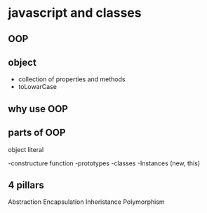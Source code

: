 # javascript and classes

## OOP

## object
- collection of properties and methods
- toLowarCase

## why use OOP

## parts of OOP
object literal

-constructure function
-prototypes
-classes
-Instances (new, this)

## 4 pillars
Abstraction
Encapsulation
Inheristance
Polymorphism